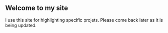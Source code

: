 ## Welcome to my site

I use this site for highlighting specific projets. Please come back later as it is being updated.


